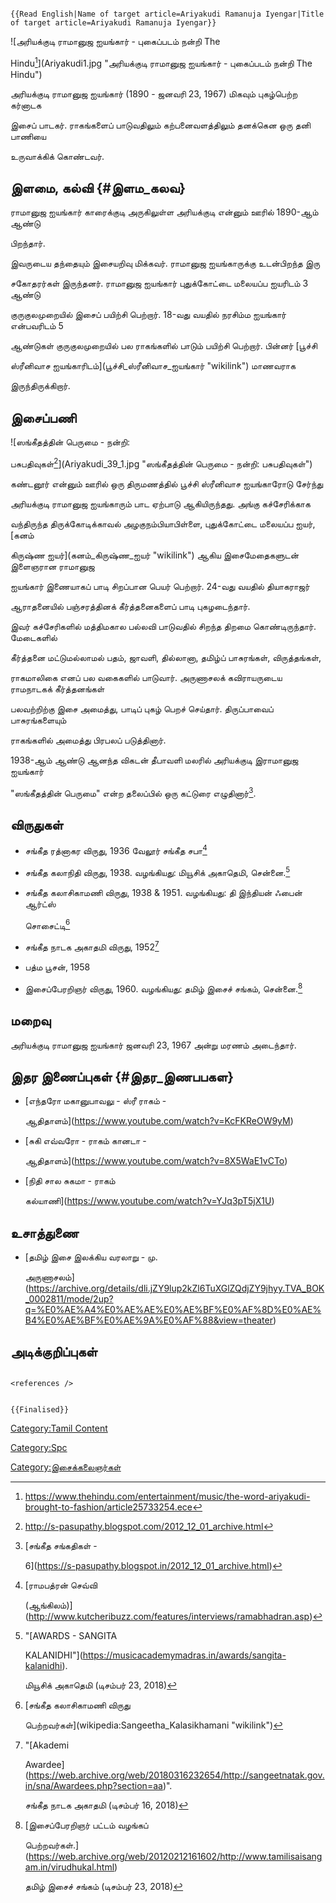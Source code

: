 ```{=mediawiki}
{{Read English|Name of target article=Ariyakudi Ramanuja Iyengar|Title of target article=Ariyakudi Ramanuja Iyengar}}
```
![அரியக்குடி ராமானுஜ ஐயங்கார் - புகைப்படம் நன்றி The
Hindu[^1]](Ariyakudi1.jpg "அரியக்குடி ராமானுஜ ஐயங்கார் - புகைப்படம் நன்றி The Hindu")
அரியக்குடி ராமானுஜ ஐயங்கார் (1890 - ஜனவரி 23, 1967) மிகவும் புகழ்பெற்ற கர்னாடக
இசைப் பாடகர். ராகங்களைப் பாடுவதிலும் கற்பனைவளத்திலும் தனக்கென ஒரு தனி பாணியை
உருவாக்கிக் கொண்டவர்.

## இளமை, கல்வி {#இளம_கலவ}

ராமானுஜ ஐயங்கார் காரைக்குடி அருகிலுள்ள அரியக்குடி என்னும் ஊரில் 1890-ஆம் ஆண்டு
பிறந்தார்.

இவருடைய தந்தையும் இசையறிவு மிக்கவர். ராமானுஜ ஐயங்காருக்கு உடன்பிறந்த இரு
சகோதரர்கள் இருந்தனர். ராமானுஜ ஐயங்கார் புதுக்கோட்டை மலையப்ப ஐயரிடம் 3 ஆண்டு
குருகுலமுறையில் இசைப் பயிற்சி பெற்றார். 18-வது வயதில் நரசிம்ம ஐயங்கார் என்பவரிடம் 5
ஆண்டுகள் குருகுலமுறையில் பல ராகங்களில் பாடும் பயிற்சி பெற்றார். பின்னர் [பூச்சி
ஸ்ரீனிவாச ஐயங்காரிடம்](பூச்சி_ஸ்ரீனிவாச_ஐயங்கார் "wikilink") மாணவராக
இருந்திருக்கிறார்.

## இசைப்பணி

![ஸங்கீதத்தின் பெருமை - நன்றி:
பசுபதிவுகள்[^3]](Ariyakudi_39_1.jpg "ஸங்கீதத்தின் பெருமை - நன்றி: பசுபதிவுகள்")
கண்டனூர் என்னும் ஊரில் ஒரு திருமணத்தில் பூச்சி ஸ்ரீனிவாச ஐயங்காரோடு சேர்ந்து
அரியக்குடி ராமானுஜ ஐயங்காரும் பாட ஏற்பாடு ஆகியிருந்தது. அங்கு கச்சேரிக்காக
வந்திருந்த திருக்கோடிக்காவல் அழகுநம்பியாபிள்ளை, புதுக்கோட்டை மலையப்ப ஐயர், [கனம்
கிருஷ்ண ஐயர்](கனம்_கிருஷ்ண_ஐயர் "wikilink") ஆகிய இசைமேதைகளுடன் இளைஞரான ராமானுஜ
ஐயங்கார் இணையாகப் பாடி சிறப்பான பெயர் பெற்றார். 24-வது வயதில் தியாகராஜர்
ஆராதனையில் பஞ்சரத்தினக் கீர்த்தனைகளைப் பாடி புகழடைந்தார்.

இவர் கச்சேரிகளில் மத்திமகால பல்லவி பாடுவதில் சிறந்த திறமை கொண்டிருந்தார். மேடைகளில்
கீர்த்தனை மட்டுமல்லாமல் பதம், ஜாவளி, தில்லானா, தமிழ்ப் பாசுரங்கள், விருத்தங்கள்,
ராகமாலிகை எனப் பல வகைகளில் பாடுவார். அருணாசலக் கவிராயருடைய ராமநாடகக் கீர்த்தனங்கள்
பலவற்றிற்கு இசை அமைத்து, பாடிப் புகழ் பெறச் செய்தார். திருப்பாவைப் பாசுரங்களையும்
ராகங்களில் அமைத்து பிரபலப் படுத்தினார்.

1938-ஆம் ஆண்டு ஆனந்த விகடன் தீபாவளி மலரில் அரியக்குடி இராமானுஜ ஐயங்கார்
\"ஸங்கீதத்தின் பெருமை\" என்ற தலைப்பில் ஒரு கட்டுரை எழுதினார்[^5].

## விருதுகள்

-   சங்கீத ரத்னாகர விருது, 1936 வேலூர் சங்கீத சபா[^6]
-   சங்கீத கலாநிதி விருது, 1938. வழங்கியது: மியூசிக் அகாதெமி, சென்னை.[^7]
-   சங்கீத கலாசிகாமணி விருது, 1938 & 1951. வழங்கியது: தி இந்தியன் ஃபைன் ஆர்ட்ஸ்
    சொசைட்டி[^8]
-   சங்கீத நாடக அகாதமி விருது, 1952[^9]
-   பத்ம பூசன், 1958
-   இசைப்பேரறிஞர் விருது, 1960. வழங்கியது: தமிழ் இசைச் சங்கம், சென்னை.[^10]

## மறைவு

அரியக்குடி ராமானுஜ ஐயங்கார் ஜனவரி 23, 1967 அன்று மரணம் அடைந்தார்.

## இதர இணைப்புகள் {#இதர_இணபபகள}

-   [எந்தரோ மகானுபாவலு - ஸ்ரீ ராகம் -
    ஆதிதாளம்](https://www.youtube.com/watch?v=KcFKReOW9yM)
-   [சுகி எவ்வரோ - ராகம் கானடா -
    ஆதிதாளம்](https://www.youtube.com/watch?v=8X5WaE1vCTo)
-   [நிதி சால சுகமா - ராகம்
    கல்யாணி](https://www.youtube.com/watch?v=YJq3pT5jX1U)

## உசாத்துணை

-   [தமிழ் இசை இலக்கிய வரலாறு - மு.
    அருணாசலம்](https://archive.org/details/dli.jZY9lup2kZl6TuXGlZQdjZY9jhyy.TVA_BOK_0002811/mode/2up?q=%E0%AE%A4%E0%AE%AE%E0%AE%BF%E0%AF%8D%E0%AE%B4%E0%AE%BF%E0%AE%9A%E0%AF%88&view=theater)

## அடிக்குறிப்புகள்

```{=html}
<references />
```
```{=mediawiki}
{{Finalised}}
```
[Category:Tamil Content](Category:Tamil_Content "wikilink")
[Category:Spc](Category:Spc "wikilink")
[Category:இசைக்கலைஞர்கள்](Category:இசைக்கலைஞர்கள் "wikilink")

[^1]: <https://www.thehindu.com/entertainment/music/the-word-ariyakudi-brought-to-fashion/article25733254.ece>

[^2]: <https://www.thehindu.com/entertainment/music/the-word-ariyakudi-brought-to-fashion/article25733254.ece>

[^3]: [<http://s-pasupathy.blogspot.com/2012_12_01_archive.html>](https://s-pasupathy.blogspot.com/2012_12_01_archive.html)

[^4]: [<http://s-pasupathy.blogspot.com/2012_12_01_archive.html>](https://s-pasupathy.blogspot.com/2012_12_01_archive.html)

[^5]: [சங்கீத சங்கதிகள் -
    6](https://s-pasupathy.blogspot.in/2012_12_01_archive.html)

[^6]: [ராமபத்ரன் செவ்வி
    (ஆங்கிலம்)](http://www.kutcheribuzz.com/features/interviews/ramabhadran.asp)

[^7]: \"[AWARDS - SANGITA
    KALANIDHI\"](https://musicacademymadras.in/awards/sangita-kalanidhi).
    மியூசிக் அகாதெமி (டிசம்பர் 23, 2018)

[^8]: [சங்கீத கலாசிகாமணி விருது
    பெற்றவர்கள்](wikipedia:Sangeetha_Kalasikhamani "wikilink")

[^9]: \"[Akademi
    Awardee](https://web.archive.org/web/20180316232654/http://sangeetnatak.gov.in/sna/Awardees.php?section=aa)\".
    சங்கீத நாடக அகாதமி (டிசம்பர் 16, 2018)

[^10]: [இசைப்பேரறிஞர் பட்டம் வழங்கப்
    பெற்றவர்கள்.](https://web.archive.org/web/20120212161602/http://www.tamilisaisangam.in/virudhukal.html)
    தமிழ் இசைச் சங்கம் (டிசம்பர் 23, 2018)

